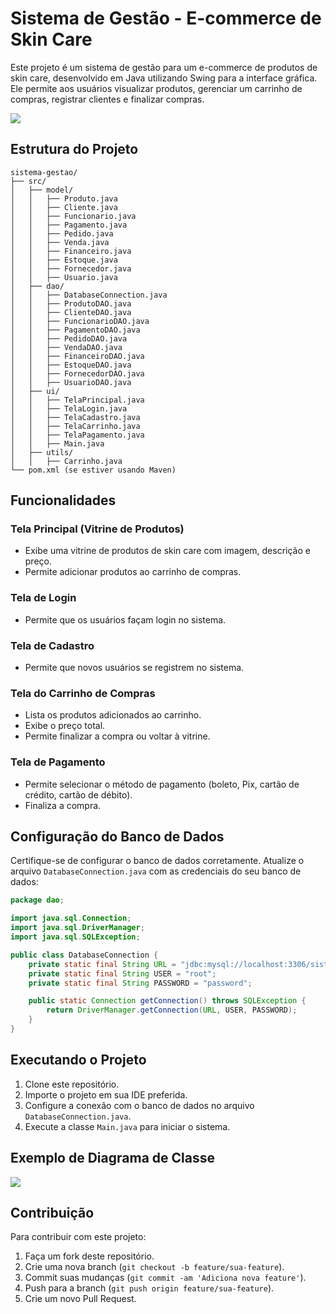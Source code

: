 
# Sistema de Gestão - E-commerce de Skin Care

Este projeto é um sistema de gestão para um e-commerce de produtos de skin care, desenvolvido em Java utilizando Swing para a interface gráfica. Ele permite aos usuários visualizar produtos, gerenciar um carrinho de compras, registrar clientes e finalizar compras.

<img src ="https://github.com/RenataGabrielle/TrabalhoFinal-LP_POO/assets/163059025/27ed2e99-006f-40df-80ac-5488920c6a00" >


## Estrutura do Projeto

```
sistema-gestao/
├── src/
│   ├── model/
│   │   ├── Produto.java
│   │   ├── Cliente.java
│   │   ├── Funcionario.java
│   │   ├── Pagamento.java
│   │   ├── Pedido.java
│   │   ├── Venda.java
│   │   ├── Financeiro.java
│   │   ├── Estoque.java
│   │   ├── Fornecedor.java
│   │   ├── Usuario.java
│   ├── dao/
│   │   ├── DatabaseConnection.java
│   │   ├── ProdutoDAO.java
│   │   ├── ClienteDAO.java
│   │   ├── FuncionarioDAO.java
│   │   ├── PagamentoDAO.java
│   │   ├── PedidoDAO.java
│   │   ├── VendaDAO.java
│   │   ├── FinanceiroDAO.java
│   │   ├── EstoqueDAO.java
│   │   ├── FornecedorDAO.java
│   │   ├── UsuarioDAO.java
│   ├── ui/
│   │   ├── TelaPrincipal.java
│   │   ├── TelaLogin.java
│   │   ├── TelaCadastro.java
│   │   ├── TelaCarrinho.java
│   │   ├── TelaPagamento.java
│   │   ├── Main.java
│   ├── utils/
│   │   ├── Carrinho.java
└── pom.xml (se estiver usando Maven)
```

## Funcionalidades

### Tela Principal (Vitrine de Produtos)

- Exibe uma vitrine de produtos de skin care com imagem, descrição e preço.
- Permite adicionar produtos ao carrinho de compras.

### Tela de Login

- Permite que os usuários façam login no sistema.

### Tela de Cadastro

- Permite que novos usuários se registrem no sistema.

### Tela do Carrinho de Compras

- Lista os produtos adicionados ao carrinho.
- Exibe o preço total.
- Permite finalizar a compra ou voltar à vitrine.

### Tela de Pagamento

- Permite selecionar o método de pagamento (boleto, Pix, cartão de crédito, cartão de débito).
- Finaliza a compra.

## Configuração do Banco de Dados

Certifique-se de configurar o banco de dados corretamente. Atualize o arquivo `DatabaseConnection.java` com as credenciais do seu banco de dados:

```java
package dao;

import java.sql.Connection;
import java.sql.DriverManager;
import java.sql.SQLException;

public class DatabaseConnection {
    private static final String URL = "jdbc:mysql://localhost:3306/sistema_gestao";
    private static final String USER = "root";
    private static final String PASSWORD = "password";

    public static Connection getConnection() throws SQLException {
        return DriverManager.getConnection(URL, USER, PASSWORD);
    }
}
```

## Executando o Projeto

1. Clone este repositório.
2. Importe o projeto em sua IDE preferida.
3. Configure a conexão com o banco de dados no arquivo `DatabaseConnection.java`.
4. Execute a classe `Main.java` para iniciar o sistema.

## Exemplo de Diagrama de Classe

<img src="https://github.com/RenataGabrielle/IsaeRenata/assets/163059025/149c1506-6e10-4f85-940b-641f84cd96f3"> 

## Contribuição

Para contribuir com este projeto:

1. Faça um fork deste repositório.
2. Crie uma nova branch (`git checkout -b feature/sua-feature`).
3. Commit suas mudanças (`git commit -am 'Adiciona nova feature'`).
4. Push para a branch (`git push origin feature/sua-feature`).
5. Crie um novo Pull Request.


